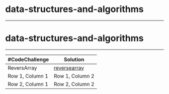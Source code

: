 # data-structures-and-algorithms
*****
# data-structures-and-algorithms
*****
|#CodeChallenge | Solution |
| --- | --- |
| ReversArray | [reversearray](/reversearray)| 
| Row 1, Column 1 | Row 1, Column 2 |
| Row 2, Column 1 | Row 2, Column 2 | 

